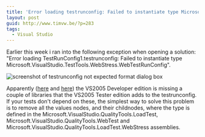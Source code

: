 ```yaml
---
title: 'Error loading testrunconfig: Failed to instantiate type Microsoft.VisualStudio.TestTools.WebStress.WebTestRunConfig'
layout: post
guid: http://www.timvw.be/?p=283
tags:
  - Visual Studio
---
```

Earlier this week i ran into the following exception when opening a solution: "Error loading TestRunConfig1.testrunconfig: Failed to instantiate type Microsoft.VisualStudio.TestTools.WebStress.WebTestRunConfig".

![screenshot of testrunconfig not expected format dialog box](http://www.timvw.be/wp-content/images/testrunconfig_notexpectedformat.gif)

Apparently ([here](http://forums.microsoft.com/MSDN/ShowPost.aspx?PostID=228438&SiteID=1) and [here](http://forums.microsoft.com/MSDN/ShowPost.aspx?PostID=425717&SiteID=1)) the VS2005 Developer edition is missing a couple of libraries that the VS2005 Tester edition adds to the testrunconfig. If your tests don't depend on these, the simplest way to solve this problem is to remove all the values nodes, and their childnodes, where the type is defined in the Microsoft.VisualStudio.QualityTools.LoadTest, Microsoft.VisualStudio.QualityTools.WebTest and Microsoft.VisualStudio.QualityTools.LoadTest.WebStress assemblies.
